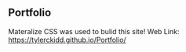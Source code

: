 ## Portfolio

Materalize CSS was used to bulid this site!
Web Link: https://tylerckidd.github.io/Portfolio/

